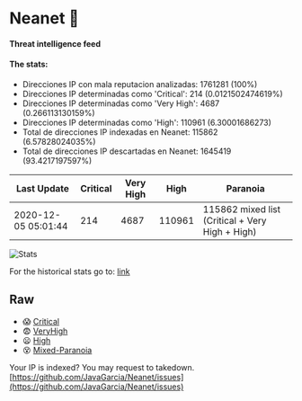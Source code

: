 # Neanet :hocho:
#### Threat intelligence feed
#### The stats:

- Direcciones IP con mala reputacion analizadas: 1761281 (100%)
- Direcciones IP determinadas como 'Critical':  214 (0.0121502474619%)
- Direcciones IP determinadas como 'Very High':  4687 (0.266113130159%)
- Direcciones IP determinadas como 'High':  110961 (6.30001686273)
- Total de direcciones IP indexadas en Neanet:  115862 (6.57828024035%)
- Total de direcciones IP descartadas en Neanet:  1645419 (93.4217197597%)

| Last Update | Critical | Very High | High | Paranoia |
| --- | --- | --- | --- | --- |
| 2020-12-05 05:01:44 | 214 | 4687 | 110961 | 115862 mixed list (Critical + Very High + High)|

![Stats](https://docs.google.com/spreadsheets/d/e/2PACX-1vSnaNMIXVabIpDJjufMlzH7poXnshF3mgd8Is1g9ytUEzVsP5my4Trn8f-xkoLLQ38xpL3HtmUexLo6/pubchart?oid=501124687&format=image)

For the historical stats go to: [link](/stats.csv)
## Raw
- :scream: [Critical](https://raw.githubusercontent.com/JavaGarcia/Neanet/master/blacklists/neanet_critical.txt)
- :fearful: [VeryHigh](https://raw.githubusercontent.com/JavaGarcia/Neanet/master/blacklists/neanet_veryHigh.txtt)
- :frowning: [High](https://raw.githubusercontent.com/JavaGarcia/Neanet/master/blacklists/neanet_high.txt)
- :dizzy_face: [Mixed-Paranoia](https://raw.githubusercontent.com/JavaGarcia/Neanet/master/blacklists/neanet_all.txt)


Your IP is indexed? You may request to takedown. [https://github.com/JavaGarcia/Neanet/issues](https://github.com/JavaGarcia/Neanet/issues)





































































































































































































































































































































































































































































































































































































































































































































































































































































































































































































































































































































































































































































































































































































































































































































































































































































































































































































































































































































































































































































































































































































































































































































































































































































































































































































































































